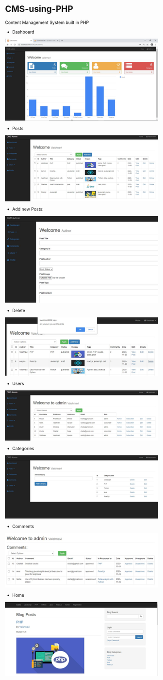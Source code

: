 # CMS-using-PHP
Content Management System built in PHP
 
 
 
+ Dashboard

<img src = "includes/output/dashboard_img.JPG" >

+ Posts 

<img src = "includes/output/Posts_img.JPG">

+ Add new Posts:

<img src = "includes/output/Add post_img.JPG" width=800>

+ Delete
<img src = "includes/output/Delete.JPG" width=800>

+ Users 
<img src = "includes/output/Users_img.JPG">

+ Categories

<img src = "includes/output/categories.JPG">

+ Comments
<img src = "includes/output/Comments.JPG">

+ Home
<img src = "includes/output/Home.JPG">


